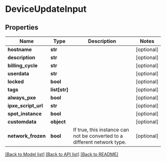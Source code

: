 # DeviceUpdateInput


## Properties
Name | Type | Description | Notes
------------ | ------------- | ------------- | -------------
**hostname** | **str** |  | [optional] 
**description** | **str** |  | [optional] 
**billing_cycle** | **str** |  | [optional] 
**userdata** | **str** |  | [optional] 
**locked** | **bool** |  | [optional] 
**tags** | **list[str]** |  | [optional] 
**always_pxe** | **bool** |  | [optional] 
**ipxe_script_url** | **str** |  | [optional] 
**spot_instance** | **bool** |  | [optional] 
**customdata** | **object** |  | [optional] 
**network_frozen** | **bool** | If true, this instance can not be converted to a different network type. | [optional] 

[[Back to Model list]](../README.md#documentation-for-models) [[Back to API list]](../README.md#documentation-for-api-endpoints) [[Back to README]](../README.md)


